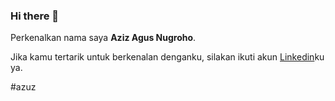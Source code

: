 ### Hi there 👋

Perkenalkan nama saya **Aziz Agus Nugroho**.

Jika kamu tertarik untuk berkenalan denganku, silakan ikuti akun [Linkedin](https://www.linkedin.com/in/aziz-agus-nugroho-55b315147/)ku ya.

 #azuz
